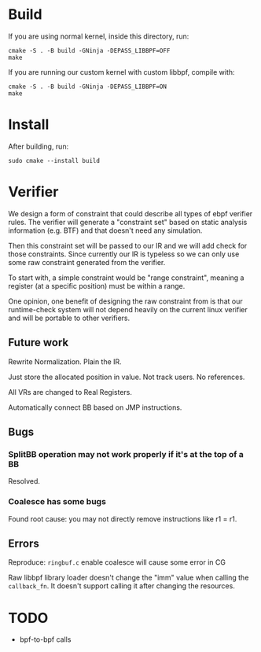 # Build

If you are using normal kernel, inside this directory, run:

```
cmake -S . -B build -GNinja -DEPASS_LIBBPF=OFF
make
```

If you are running our custom kernel with custom libbpf, compile with:

```
cmake -S . -B build -GNinja -DEPASS_LIBBPF=ON
make
```

# Install

After building, run:

```
sudo cmake --install build
```

# Verifier

We design a form of constraint that could describe all types of ebpf verifier rules. The verifier will generate a "constraint set" based on static analysis information (e.g. BTF) and that doesn't need any simulation.

Then this constraint set will be passed to our IR and we will add check for those constraints. Since currently our IR is typeless so we can only use some raw constraint generated from the verifier.

To start with, a simple constraint would be "range constraint", meaning a register (at a specific position) must be within a range.

One opinion, one benefit of designing the raw constraint from is that our runtime-check system will not depend heavily on the current linux verifier and will be portable to other verifiers.

## Future work

Rewrite Normalization. Plain the IR.

Just store the allocated position in value. Not track users. No references.

All VRs are changed to Real Registers.

Automatically connect BB based on JMP instructions.

## Bugs

### SplitBB operation may not work properly if it's at the top of a BB

Resolved.

### Coalesce has some bugs

Found root cause: you may not directly remove instructions like r1 = r1.

## Errors

Reproduce: `ringbuf.c` enable coalesce will cause some error in CG

Raw libbpf library loader doesn't change the "imm" value when calling the `callback_fn`. It doesn't support calling it after changing the resources.

# TODO

- bpf-to-bpf calls
